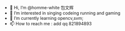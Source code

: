 - 👋 Hi, I’m @homme-white 包文辉
- 👀 I’m interested in singing codeing running and gaming
- 🌱 I’m currently learning opencv,svm;
- 📫 How to reach me : add qq 821894893
